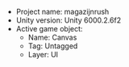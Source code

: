 <!-- UNITY CODE ASSIST INSTRUCTIONS START -->
- Project name: magazijnrush
- Unity version: Unity 6000.2.6f2
- Active game object:
  - Name: Canvas
  - Tag: Untagged
  - Layer: UI
<!-- UNITY CODE ASSIST INSTRUCTIONS END -->